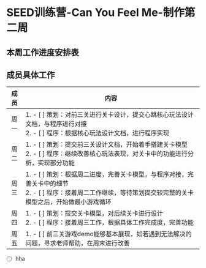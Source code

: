 # SEED训练营-Can You Feel Me-制作第二周
## 本周工作进度安排表



## 成员具体工作
成员|内容
:----:|---
周一|1. - [ ] 策划：对前三关进行关卡设计，提交心跳核心玩法设计文档，与程序进行对接<br /> 2. - [ ] 程序：根据核心玩法设计文档，进行程序实现
周二|1. - [ ] 策划：提交前三关设计文档，开始着手搭建关卡模型<br /> 2. - [ ] 程序：继续改善核心玩法表现，对关卡中的功能进行分析，实现部分功能
周三|1. - [ ] 策划：根据周二进度，完善关卡模型，与程序对接，完善关卡中的细节<br /> 2. - [ ] 程序：接着周二工作继续，等待策划提交较完整的关卡模型之后，开始做最小游戏循环
周四|1. - [ ] 策划：提交关卡模型，对后续关卡进行设计<br /> 2. - [ ] 程序：接着周三工作，根据具体工作完成度，完善功能                                   
周五|1. - [ ] 前三关游戏demo能够基本展现，如若遇到无法解决的问题，寻求老师帮助，在周末进行改善

- [ ] hha
##
